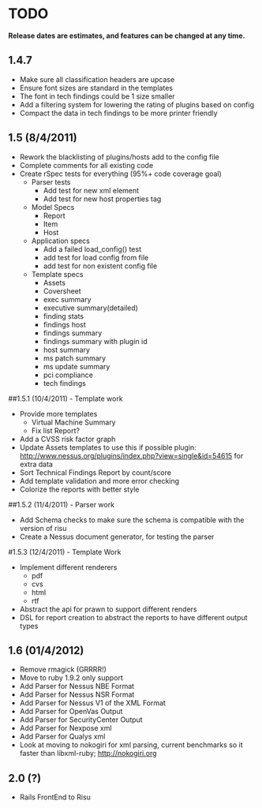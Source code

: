 # TODO

**Release dates are estimates, and features can be changed at any time.**

## 1.4.7
- Make sure all classification headers are upcase
- Ensure font sizes are standard in the templates
- The font in tech findings could be 1 size smaller
- Add a filtering system for lowering the rating of plugins based on config
- Compact the data in tech findings to be more printer friendly

## 1.5 (8/4/2011)
- Rework the blacklisting of plugins/hosts add to the config file
- Complete comments for all existing code
- Create rSpec tests for everything (95%+ code coverage goal)
	- Parser tests
		- Add test for new xml element
		- Add test for new host properties tag
	- Model Specs
		- Report
		- Item
		- Host
	- Application specs
		- Add a failed load_config() test
		- add test for load config from file
		- add test for non existent config file
	- Template specs
		- Assets
		- Coversheet
		- exec summary
		- executive summary(detailed)
		- finding stats
		- findings host
		- findings summary
		- findings summary with plugin id
		- host summary
		- ms patch summary
		- ms update summary
		- pci compliance
		- tech findings

##1.5.1 (10/4/2011) - Template work
- Provide more templates
	- Virtual Machine Summary
	- Fix list Report?
- Add a CVSS risk factor graph
- Update Assets templates to use this if possible plugin: http://www.nessus.org/plugins/index.php?view=single&id=54615 for extra data
- Sort Technical Findings Report by count/score
- Add template validation and more error checking
- Colorize the reports with better style
	
##1.5.2 (11/4/2011) - Parser work
- Add Schema checks to make sure the schema is compatible with the version of risu
- Create a Nessus document generator, for testing the parser

#1.5.3 (12/4/2011) - Template Work
- Implement different renderers
	- pdf
	- cvs
	- html
	- rtf
- Abstract the api for prawn to support different renders
- DSL for report creation to abstract the reports to have different output types

## 1.6 (01/4/2012)
- Remove rmagick (GRRRR!)
- Move to ruby 1.9.2 only support
- Add Parser for Nessus NBE Format
- Add Parser for Nessus NSR Format
- Add Parser for Nessus V1 of the XML Format
- Add Parser for OpenVas Output
- Add Parser for SecurityCenter Output
- Add Parser for Nexpose xml
- Add Parser for Qualys xml
- Look at moving to nokogiri for xml parsing, current benchmarks so it faster than libxml-ruby; http://nokogiri.org

## 2.0 (?)
- Rails FrontEnd to Risu
